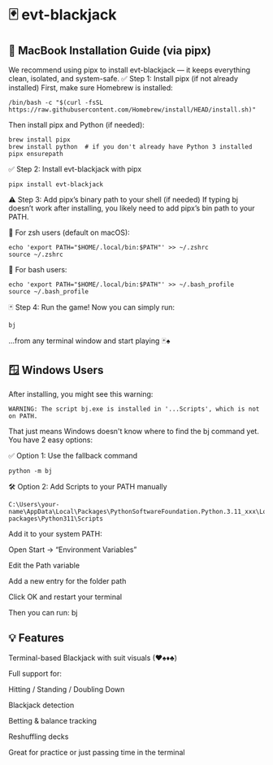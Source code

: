 # 🃏 evt-blackjack

## 🍎 MacBook Installation Guide (via pipx)
We recommend using pipx to install evt-blackjack — it keeps everything clean, isolated, and system-safe.
✅ Step 1: Install pipx (if not already installed)
First, make sure Homebrew is installed:

    /bin/bash -c "$(curl -fsSL https://raw.githubusercontent.com/Homebrew/install/HEAD/install.sh)"

Then install pipx and Python (if needed):

    brew install pipx
    brew install python  # if you don't already have Python 3 installed
    pipx ensurepath

✅ Step 2: Install evt-blackjack with pipx
    
    pipx install evt-blackjack

⚠️ Step 3: Add pipx’s binary path to your shell (if needed)
If typing bj doesn’t work after installing, you likely need to add pipx’s bin path to your PATH.

🐚 For zsh users (default on macOS):

    echo 'export PATH="$HOME/.local/bin:$PATH"' >> ~/.zshrc
    source ~/.zshrc

🐚 For bash users:

    echo 'export PATH="$HOME/.local/bin:$PATH"' >> ~/.bash_profile
    source ~/.bash_profile

🃏 Step 4: Run the game!
Now you can simply run:

    bj

...from any terminal window and start playing 🃏♠️

## 🪟 Windows Users
After installing, you might see this warning:

    WARNING: The script bj.exe is installed in '...Scripts', which is not on PATH.

That just means Windows doesn't know where to find the bj command yet.
You have 2 easy options:

✅ Option 1: Use the fallback command

    python -m bj

🛠 Option 2: Add Scripts to your PATH manually

    C:\Users\your-name\AppData\Local\Packages\PythonSoftwareFoundation.Python.3.11_xxx\LocalCache\local-                        packages\Python311\Scripts

Add it to your system PATH:

Open Start → “Environment Variables”

Edit the Path variable

Add a new entry for the folder path

Click OK and restart your terminal

Then you can run:
                bj
## 💡 Features

Terminal-based Blackjack with suit visuals (♥♠♦♣)

Full support for:

Hitting / Standing / Doubling Down

Blackjack detection

Betting & balance tracking

Reshuffling decks

Great for practice or just passing time in the terminal
